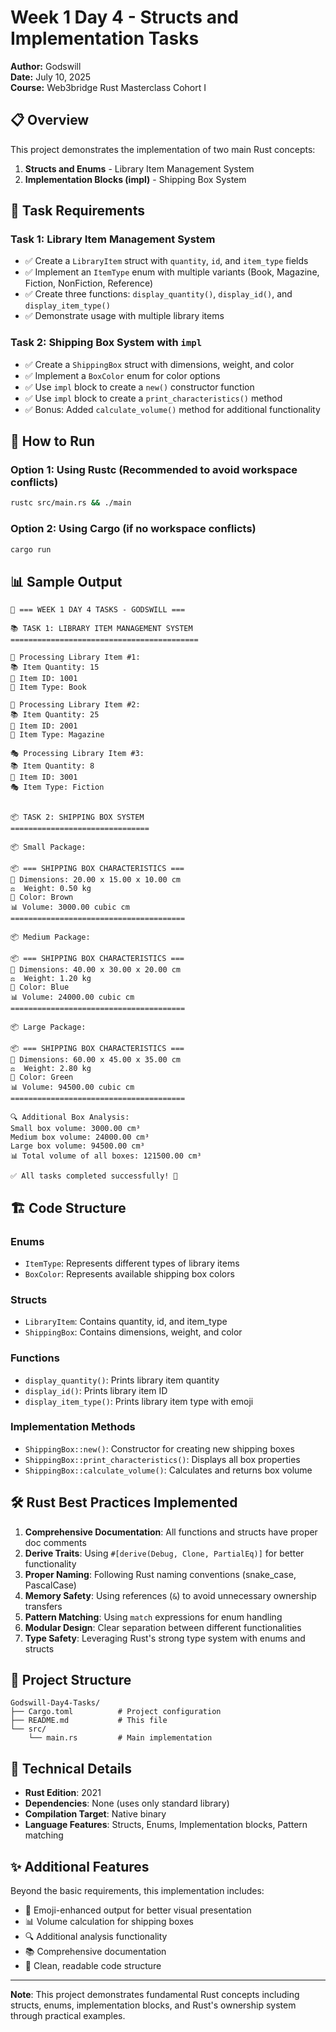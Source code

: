 # Week 1 Day 4 - Structs and Implementation Tasks

**Author:** Godswill  
**Date:** July 10, 2025  
**Course:** Web3bridge Rust Masterclass Cohort I

## 📋 Overview

This project demonstrates the implementation of two main Rust concepts:
1. **Structs and Enums** - Library Item Management System
2. **Implementation Blocks (impl)** - Shipping Box System

## 🎯 Task Requirements

### Task 1: Library Item Management System
- ✅ Create a `LibraryItem` struct with `quantity`, `id`, and `item_type` fields
- ✅ Implement an `ItemType` enum with multiple variants (Book, Magazine, Fiction, NonFiction, Reference)
- ✅ Create three functions: `display_quantity()`, `display_id()`, and `display_item_type()`
- ✅ Demonstrate usage with multiple library items

### Task 2: Shipping Box System with `impl`
- ✅ Create a `ShippingBox` struct with dimensions, weight, and color
- ✅ Implement a `BoxColor` enum for color options
- ✅ Use `impl` block to create a `new()` constructor function
- ✅ Use `impl` block to create a `print_characteristics()` method
- ✅ Bonus: Added `calculate_volume()` method for additional functionality

## 🚀 How to Run

### Option 1: Using Rustc (Recommended to avoid workspace conflicts)
```bash
rustc src/main.rs && ./main
```

### Option 2: Using Cargo (if no workspace conflicts)
```bash
cargo run
```

## 📊 Sample Output

```
🎯 === WEEK 1 DAY 4 TASKS - GODSWILL ===

📚 TASK 1: LIBRARY ITEM MANAGEMENT SYSTEM
==========================================

📖 Processing Library Item #1:
📚 Item Quantity: 15
🔢 Item ID: 1001
📖 Item Type: Book

📰 Processing Library Item #2:
📚 Item Quantity: 25
🔢 Item ID: 2001
📰 Item Type: Magazine

🎭 Processing Library Item #3:
📚 Item Quantity: 8
🔢 Item ID: 3001
🎭 Item Type: Fiction


📦 TASK 2: SHIPPING BOX SYSTEM
===============================

📦 Small Package:

📦 === SHIPPING BOX CHARACTERISTICS ===
📏 Dimensions: 20.00 x 15.00 x 10.00 cm
⚖️  Weight: 0.50 kg
🎨 Color: Brown
📊 Volume: 3000.00 cubic cm
=======================================

📦 Medium Package:

📦 === SHIPPING BOX CHARACTERISTICS ===
📏 Dimensions: 40.00 x 30.00 x 20.00 cm
⚖️  Weight: 1.20 kg
🎨 Color: Blue
📊 Volume: 24000.00 cubic cm
=======================================

📦 Large Package:

📦 === SHIPPING BOX CHARACTERISTICS ===
📏 Dimensions: 60.00 x 45.00 x 35.00 cm
⚖️  Weight: 2.80 kg
🎨 Color: Green
📊 Volume: 94500.00 cubic cm
=======================================

🔍 Additional Box Analysis:
Small box volume: 3000.00 cm³
Medium box volume: 24000.00 cm³
Large box volume: 94500.00 cm³
📊 Total volume of all boxes: 121500.00 cm³

✅ All tasks completed successfully! 🎉
```

## 🏗️ Code Structure

### Enums
- `ItemType`: Represents different types of library items
- `BoxColor`: Represents available shipping box colors

### Structs
- `LibraryItem`: Contains quantity, id, and item_type
- `ShippingBox`: Contains dimensions, weight, and color

### Functions
- `display_quantity()`: Prints library item quantity
- `display_id()`: Prints library item ID
- `display_item_type()`: Prints library item type with emoji

### Implementation Methods
- `ShippingBox::new()`: Constructor for creating new shipping boxes
- `ShippingBox::print_characteristics()`: Displays all box properties
- `ShippingBox::calculate_volume()`: Calculates and returns box volume

## 🛠️ Rust Best Practices Implemented

1. **Comprehensive Documentation**: All functions and structs have proper doc comments
2. **Derive Traits**: Using `#[derive(Debug, Clone, PartialEq)]` for better functionality
3. **Proper Naming**: Following Rust naming conventions (snake_case, PascalCase)
4. **Memory Safety**: Using references (`&`) to avoid unnecessary ownership transfers
5. **Pattern Matching**: Using `match` expressions for enum handling
6. **Modular Design**: Clear separation between different functionalities
7. **Type Safety**: Leveraging Rust's strong type system with enums and structs

## 📁 Project Structure

```
Godswill-Day4-Tasks/
├── Cargo.toml          # Project configuration
├── README.md           # This file
└── src/
    └── main.rs         # Main implementation
```

## 🔧 Technical Details

- **Rust Edition**: 2021
- **Dependencies**: None (uses only standard library)
- **Compilation Target**: Native binary
- **Language Features**: Structs, Enums, Implementation blocks, Pattern matching

## ✨ Additional Features

Beyond the basic requirements, this implementation includes:
- 📱 Emoji-enhanced output for better visual presentation
- 📊 Volume calculation for shipping boxes
- 🔍 Additional analysis functionality
- 📚 Comprehensive documentation
- 🎨 Clean, readable code structure

---

**Note**: This project demonstrates fundamental Rust concepts including structs, enums, implementation blocks, and Rust's ownership system through practical examples. 
